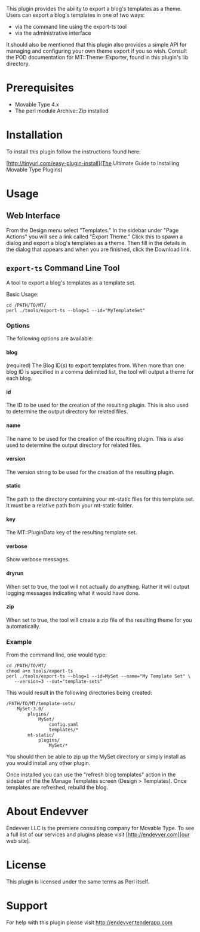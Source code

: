 This plugin provides the ability to export a blog's templates as a theme. 
Users can export a blog's templates in one of two ways:

* via the command line using the export-ts tool 
* via the administrative interface

It should also be mentioned that this plugin also provides a simple API
for managing and configuring your own theme export if you so wish. Consult
the POD documentation for MT::Theme::Exporter, found in this plugin's 
lib directory.

# Prerequisites

* Movable Type 4.x
* The perl module Archive::Zip installed

# Installation

To install this plugin follow the instructions found here:

[http://tinyurl.com/easy-plugin-install](The Ultimate Guide to Installing Movable Type Plugins)

# Usage

## Web Interface

From the Design menu select "Templates." In the sidebar under "Page Actions"
you will see a link called "Export Theme." Click this to spawn a dialog and
export a blog's templates as a theme. Then fill in the details in the dialog
that appears and when you are finished, click the Download link.

## `export-ts` Command Line Tool

A tool to export a blog's templates as a template set.

Basic Usage:

    cd /PATH/TO/MT/
    perl ./tools/export-ts --blog=1 --id="MyTemplateSet"

### Options

The following options are available:

#### blog

(required) The Blog ID(s) to export templates from. When more than one blog ID
is specified in a comma delimited list, the tool will output a theme for each
blog.

#### id

The ID to be used for the creation of the resulting plugin. This is also used to determine the output directory for related files.

#### name

The name to be used for the creation of the resulting plugin. This is also used to determine the output directory for related files.

#### version

The version string to be used for the creation of the resulting plugin.

#### static

The path to the directory containing your mt-static files for this template set. It must be a relative path from your mt-static folder.

#### key

The MT::PluginData key of the resulting template set.

#### verbose

Show verbose messages.

#### dryrun

When set to true, the tool will not actually do anything. Rather it will output logging
messages indicating what it would have done.

#### zip 

When set to true, the tool will create a zip file of the resulting theme for you
automatically.

### Example

From the command line, one would type:

    cd /PATH/TO/MT/
    chmod a+x tools/export-ts
    perl ./tools/export-ts --blog=1 --id=MySet --name="My Template Set" \
       --version=3 --out="template-sets"

This would result in the following directories being created:

    /PATH/TO/MT/template-sets/
        MySet-3.0/
            plugins/
                MySet/
                    config.yaml
                    templates/*
            mt-static/
                plugins/
                    MySet/*

You should then be able to zip up the MySet directory or simply install as you 
would install any other plugin.

Once installed you can use the "refresh blog templates" action in the sidebar of 
the the Manage Templates screen (Design > Templates). Once templates are 
refreshed, rebuild the blog.

# About Endevver

Endevver LLC is the premiere consulting company for Movable Type. To see a full
list of our services and plugins please visit [http://endevver.com][our web site].

# License

This plugin is licensed under the same terms as Perl itself.

# Support

For help with this plugin please visit http://endevver.tenderapp.com
